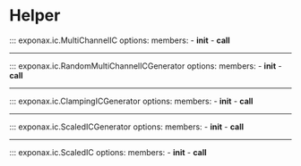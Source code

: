 # Helper

::: exponax.ic.MultiChannelIC
    options:
        members:
            - __init__
            - __call__

---

::: exponax.ic.RandomMultiChannelICGenerator
    options:
        members:
            - __init__
            - __call__

---

::: exponax.ic.ClampingICGenerator
    options:
        members:
            - __init__
            - __call__

---

::: exponax.ic.ScaledICGenerator
    options:
        members:
            - __init__
            - __call__

---

::: exponax.ic.ScaledIC
    options:
        members:
            - __init__
            - __call__
